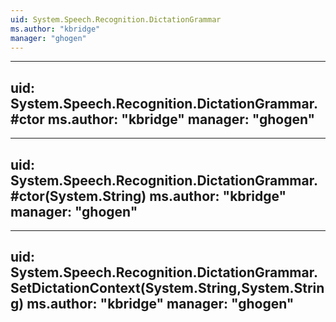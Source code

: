 ```yaml
---
uid: System.Speech.Recognition.DictationGrammar
ms.author: "kbridge"
manager: "ghogen"
---
```


---
uid: System.Speech.Recognition.DictationGrammar.#ctor
ms.author: "kbridge"
manager: "ghogen"
---

---
uid: System.Speech.Recognition.DictationGrammar.#ctor(System.String)
ms.author: "kbridge"
manager: "ghogen"
---

---
uid: System.Speech.Recognition.DictationGrammar.SetDictationContext(System.String,System.String)
ms.author: "kbridge"
manager: "ghogen"
---
